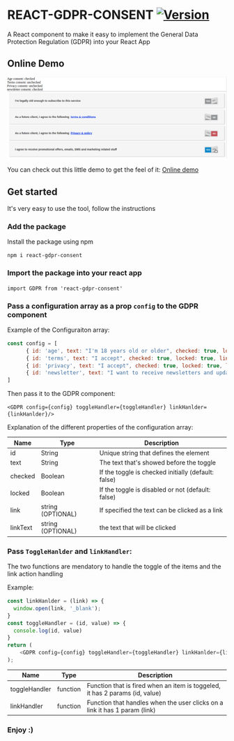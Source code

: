 # REACT-GDPR-CONSENT [![Version](https://img.shields.io/npm/v/react-gdpr-consent.svg)](https://www.npmjs.com/package/react-gdpr-consent)

A React component to make it easy to implement the General Data Protection Regulation (GDPR) into your React App
## Online Demo

![Screenshots](https://raw.githubusercontent.com/Sletheren/react-gdpr-consent/master/examples/src/example.gif)

You can check out this little demo to get the feel of it: [Online demo](https://sletheren.github.io/react-gdpr-consent/)

## Get started

It's very easy to use the tool, follow the instructions

### Add the package

Install the package using npm

```
npm i react-gdpr-consent 
```

### Import the package into your react app

```
import GDPR from 'react-gdpr-consent'
```

### Pass a configuration array as a prop `config` to the GDPR component
Example of the Configuraiton array:
````js
const config = [
      { id: 'age', text: "I'm 18 years old or older", checked: true, locked: true },
      { id: 'terms', text: "I accept", checked: true, locked: true, link: "http://www.example.com/terms.html", linkText: "terms & conditions"},
      { id: 'privacy', text: "I accept", checked: true, locked: true, link: "http://www.example.com/privacy.html", linkText: "Privacy & policy" },
      { id: 'newsletter', text: "I want to receive newsletters and updates by email", checked: false, locked: false }
]
````

Then pass it to the GDPR component:
```
<GDPR config={config} toggleHandler={toggleHandler} linkHanlder={linkHanlder}/>
```

Explanation of the different properties of the configuration array:

| Name         | Type | Description |
| ------------ | ----------- | ----------- |
| id | String | Unique string that defines the element |
| text | String | The text that's showed before the toggle |
| checked | Boolean | If the toggle is checked initially (default: false) |
| locked | Boolean | If the toggle is disabled or not (default: false) |
| link | string (OPTIONAL) | If specified the text can be clicked as a link |
| linkText | string (OPTIONAL) | the text that will be clicked |


### Pass `ToggleHanlder` and `linkHandler`:

The two functions are mendatory to handle the toggle of the items and the link action handling

Example:
````js
const linkHanlder = (link) => {
  window.open(link, '_blank');
}
const toggleHandler = (id, value) => {
  console.log(id, value)
}
return (
    <GDPR config={config} toggleHandler={toggleHandler} linkHanlder={linkHanlder}/>
);
````



| Name         | Type | Description |
| ------------ | ----------- | ----------- |
| toggleHandler | function | Function that is fired when an item is toggeled, it has 2 params (id, value) |
| linkHandler | function | Function that handles when the user clicks on a link it has 1 param (link) |


### Enjoy :)
